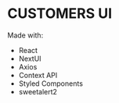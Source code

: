 # CUSTOMERS UI

Made with:

* React
* NextUI
* Axios
* Context API
* Styled Components
* sweetalert2

